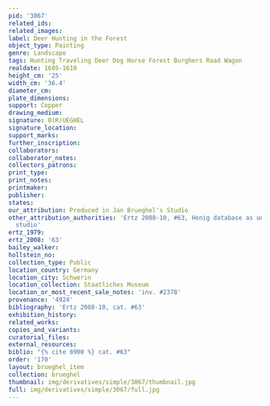 ```yaml
---
pid: '3067'
related_ids: 
related_images: 
label: Deer Hunting in the Forest
object_type: Painting
genre: Landscape
tags: Hunting Traveling Deer Dog Horse Forest Burghers Road Wagon
realdate: 1605-1610
height_cm: '25'
width_cm: '36.4'
diameter_cm: 
plate_dimensions: 
support: Copper
drawing_medium: 
signature: B(R)UEGHEL
signature_location: 
support_marks: 
further_inscription: 
collaborators: 
collaborator_notes: 
collectors_patrons: 
print_type: 
print_notes: 
printmaker: 
publisher: 
states: 
our_attribution: Produced in Jan Brueghel's Studio
other_attribution_authorities: 'Ertz 2008-10, #63, Honig database as uncertain, possibly
  studio'
ertz_1979: 
ertz_2008: '63'
bailey_walker: 
hollstein_no: 
collection_type: Public
location_country: Germany
location_city: Schwerin
location_collection: Staatliches Museum
location_or_most_recent_sale_notes: 'inv. #2378'
provenance: '4924'
bibliography: 'Ertz 2008-10, cat. #63'
exhibition_history: 
related_works: 
copies_and_variants: 
curatorial_files: 
external_resources: 
biblio: "{% cite 8900 %} cat. #63"
order: '170'
layout: brueghel_item
collection: brueghel
thumbnail: img/derivatives/simple/3067/thumbnail.jpg
full: img/derivatives/simple/3067/full.jpg
---
```

